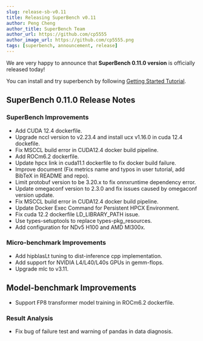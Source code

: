 ```yaml
---
slug: release-sb-v0.11
title: Releasing SuperBench v0.11
author: Peng Cheng
author_title: SuperBench Team
author_url: https://github.com/cp5555
author_image_url: https://github.com/cp5555.png
tags: [superbench, announcement, release]
---
```


We are very happy to announce that **SuperBench 0.11.0 version** is officially released today!

You can install and try superbench by following [Getting Started Tutorial](https://microsoft.github.io/superbenchmark/docs/getting-started/installation).

## SuperBench 0.11.0 Release Notes

### SuperBench Improvements

- Add CUDA 12.4 dockerfile.
- Upgrade nccl version to v2.23.4 and install ucx v1.16.0 in cuda 12.4 dockefile.
- Fix MSCCL build error in CUDA12.4 docker build pipeline.
- Add ROCm6.2 dockerfile.
- Update hpcx link in cuda11.1 dockerfile to fix docker build failure.
- Improve document (Fix metrics name and typos in user tutorial, add BibTeX in README and repo).
- Limit protobuf version to be 3.20.x to fix onnxruntime dependency error.
- Update omegaconf version to 2.3.0 and fix issues caused by omegaconf version update.
- Fix MSCCL build error in CUDA12.4 docker build pipeline.
- Update Docker Exec Command for Persistent HPCX Environment.
- Fix cuda 12.2 dockerfile LD_LIBRARY_PATH issue.
- Use types-setuptools to replace types-pkg_resources.
- Add configuration for NDv5 H100 and AMD MI300x.

### Micro-benchmark Improvements

- Add hipblasLt tuning to dist-inference cpp implementation.
- Add support for NVIDIA L4/L40/L40s GPUs in gemm-flops.
- Upgrade mlc to v3.11.

## Model-benchmark Improvements

- Support FP8 transformer model training in ROCm6.2 dockerfile.

### Result Analysis
- Fix bug of failure test and warning of pandas in data diagnosis.
